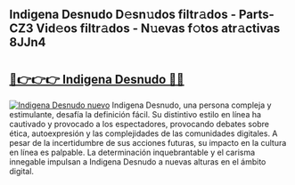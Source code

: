 ## Indigena Desnudo D𝚎sn𝚞dos filtr𝚊dos - Parts-CZ3 Vid𝚎os filtr𝚊dos - N𝚞evas f𝚘tos atr𝚊ctivas 8JJn4

# <h2><a href="http://mbaf50v.tromn.icu/?c=Indigena+Desnudo">🔗👉👉👉 Indigena Desnudo 🔗🔗</a></h2>

[![Indigena Desnudo nuevo](https://i.imgur.com/pEAQMta.gif)](http://mbaf50v.tromn.icu/?c=Indigena+Desnudo)
Indigena Desnudo, una persona compleja y estimulante, desafía la definición fácil. Su distintivo estilo en línea ha cautivado y provocado a los espectadores, provocando debates sobre ética, autoexpresión y las complejidades de las comunidades digitales. A pesar de la incertidumbre de sus acciones futuras, su impacto en la cultura en línea es palpable. La determinación inquebrantable y el carisma innegable impulsan a Indigena Desnudo a nuevas alturas en el ámbito digital.
